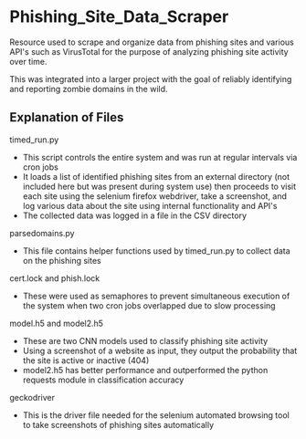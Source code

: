 # Phishing_Site_Data_Scraper
Resource used to scrape and organize data from phishing sites and various API's such as VirusTotal for the purpose of analyzing phishing site activity over time.

This was integrated into a larger project with the goal of reliably identifying and reporting zombie domains in the wild.

## Explanation of Files 

timed_run.py
- This script controls the entire system and was run at regular intervals via cron jobs
- It loads a list of identified phishing sites from an external directory (not included here but was present during system use) then proceeds to visit each site using the selenium firefox webdriver, take a screenshot, and log various data about the site using internal functionality and API's
- The collected data was logged in a file in the CSV directory

parsedomains.py
- This file contains helper functions used by timed_run.py to collect data on the phishing sites

cert.lock and phish.lock
- These were used as semaphores to prevent simultaneous execution of the system when two cron jobs overlapped due to slow processing

model.h5 and model2.h5
- These are two CNN models used to classify phishing site activity
- Using a screenshot of a website as input, they output the probability that the site is active or inactive (404)
- model2.h5 has better performance and outperformed the python requests module in classification accuracy

geckodriver
- This is the driver file needed for the selenium automated browsing tool to take screenshots of phishing sites automatically
